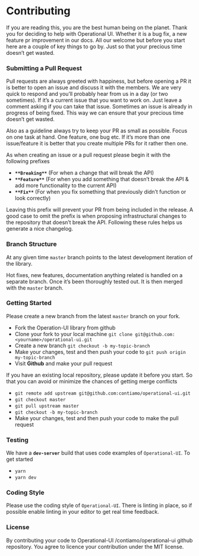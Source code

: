 # Contributing

If you are reading this, you are the best human being on the planet. Thank you for deciding to help with Operational UI. Whether it is a bug fix, a new feature pr improvement in our docs. All our welcome but before you start here are a couple of key things to go by. Just so that your precious time doesn’t get wasted.

### Submitting a Pull Request

Pull requests are always greeted with happiness, but before opening a PR it is better to open an issue and discuss it with the members. We are very quick to respond and you’ll probably hear from us in a day (or two sometimes). If it’s a current issue that you want to work on. Just leave a comment asking if you can take that issue. Sometimes an issue is already in progress of being fixed. This way we can ensure that your precious time doesn’t get wasted.

Also as a guideline always try to keep your PR as small as possible. Focus on one task at hand. One feature, one bug etc. If it’s more than one issue/feature it is better that you create multiple PRs for it rather then one.

As when creating an issue or a pull request please begin it with the following prefixes

- **`**Breaking**`** (For when a change that will break the API)
- **`**Feature**`** (For when you add something that doesn’t break the API & add more functionality to the current API)
- **`**Fix**`** (For when you fix something that previously didn’t function or look correctly)

Leaving this prefix will prevent your PR from being included in the release. A good case to omit the prefix is when proposing infrastructural changes to the repository that doesn’t break the API. Following these rules helps us generate a nice changelog.

### Branch Structure

At any given time `master` branch points to the latest development iteration of the library.

Hot fixes, new features, documentation anything related is handled on a separate branch. Once it’s been thoroughly tested out. It is then merged with the `master` branch.

### Getting Started

Please create a new branch from the latest `master` branch on your fork.

- Fork the Operation-UI library from github
- Clone your fork to your local machine `git clone git@github.com:<yourname>/operational-ui.git`
- Create a new branch `git checkout -b my-topic-branch`
- Make your changes, test and then push your code to `git push origin my-topic-branch`
- Visit **Github** and make your pull request

If you have an existing local repository, please update it before you start. So that you can avoid or minimize the chances of getting merge conflicts

- `git remote add upstream git@github.com:contiamo/operational-ui.git`
- `git checkout master`
- `git pull upstream master`
- `git checkout -b my-topic-branch`
- Make your changes, test and then push your code to make the pull request

### Testing

We have a **`dev-server`** build that uses code examples of `Operational-UI`. To get started

- `yarn`
- `yarn dev`

### Coding Style

Please use the coding style of `Operational-UI`. There is linting in place, so if possible enable linting in your editor to get real time feedback.

### License

By contributing your code to Operational-UI /contiamo/operational-ui github repository. You agree to licence your contribution under the MIT license.
